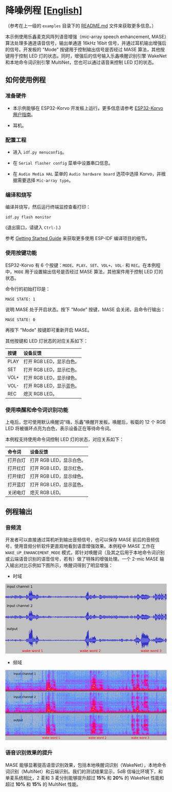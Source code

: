 # 降噪例程 [[English]](./README.md)

（参考在上一级的 `examples` 目录下的 [README.md](../README.md) 文件来获取更多信息。）

本示例使用乐鑫麦克风阵列语音增强（mic-array speech enhancement, MASE）算法处理多通道语音信号，输出单通道 16kHz 16bit 信号，并通过耳机输出增强后的信号。开发板的 "Mode" 按键用于控制输出信号是否经过 MASE 算法，其他按键用于控制 LED 灯的状态。同时，增强后的信号输入乐鑫唤醒识别引擎 WakeNet 和本地命令词识别引擎 MultiNet，您也可以通过语音来控制 LED 灯的状态。

## 如何使用例程

### 准备硬件

* 本示例能够在 ESP32-Korvo 开发板上运行。更多信息请参考 [ESP32-Korvo 用户指南](https://github.com/espressif/esp-skainet/blob/master/docs/esp32-korvo-guide/docs/zh_CN/hw-reference/esp32/user-guide-esp32-korvo-v1.1.md)。

* 耳机。

### 配置工程

* 进入 `idf.py menuconfig`。

* 在 `Serial flasher config` 菜单中设置串口信息。

* 在 `Audio Media HAL` 菜单的 `Audio hardware board` 选项中选择 Korvo，并根据需要选择 `Mic-array type`。

### 编译和烧写

编译并烧写，然后运行终端监控查看打印：

```
idf.py flash monitor
```

(退出窗口，请键入 ``Ctrl-]``.)

参考 [Getting Started Guide](https://docs.espressif.com/projects/esp-idf/en/stable/get-started-cmake/index.html) 来获取更多使用 ESP-IDF 编译项目的细节。

### 使用按键功能

ESP32-Korvo 有 6 个按键：`MODE`、`PLAY`、`SET`、`VOL+`、`VOL-` 和 `REC`。在本例程中，`MODE` 用于设置输出信号是否经过 MASE 算法，其他案件用于控制 LED 灯的状态。

命令行的初始打印是：

```
MASE STATE: 1
```

说明 MASE 处于开启状态。按下 "Mode" 按键，MASE 会关闭，且命令行输出：

```
MASE STATE: 0
```

再按下 "Mode" 按键即可重新开启 MASE。

其他按键和 LED 灯状态的对应关系如下：

|按键|设备反馈|
|:- |:- |
|PLAY|打开 RGB LED，显示白色。|
|SET|打开 RGB LED，显示红色。|
|VOL+|打开 RGB LED，显示绿色。|
|VOL-|打开 RGB LED，显示蓝色。|
|REC|熄灭 RGB LED。|

### 使用唤醒和命令词识别功能

上电后，您可使用默认唤醒词“嗨，乐鑫”唤醒开发板。唤醒后，板载的 12 个 RGB LED 将被循环点亮为白色，表示设备正在等待命令词。

本例程支持使用命令词控制 LED 灯的状态，对应关系如下：

|命令词|设备反馈|
|:- |:- |
|打开白灯|打开 RGB LED，显示白色。|
|打开红灯|打开 RGB LED，显示红色。|
|打开绿灯|打开 RGB LED，显示绿色。|
|打开蓝灯|打开 RGB LED，显示蓝色。|
|关闭电灯|熄灭 RGB LED。|

## 例程输出

### 音频流

开发者可以直接通过耳机听到输出音频信号，也可以保存 MASE 前后的音频信号，使用音频分析软件更直观地看到语音增强效果。本例程中 MASE 工作在 `WAKE_UP_ENHANCEMENT_MODE` 模式，即针对唤醒词（及其之后用于本地命令词识别或云端语音识别的语音信号，若有）做了特殊的增强处理。一个 2-mic MASE 输入输出对比示例如下图所示，唤醒词得到了明显增强：

* 时域

![MASE_td](MASE_td.png)

* 频域

![MASE_fd](MASE_fd.png)

### 语音识别效果的提升

MASE 能够显著提高语音识别效果，包括本地唤醒词识别（WakeNet），本地命令词识别（MultiNet）和云端识别。我们的测试结果显示，5dB 信噪比环境下，和单麦系统相比，2 麦和 3 麦分别能够提升超过 **15%** 和 **20%** 的 WakeNet 性能和超过 **10%** 和 **15%** 的 MultiNet 性能。